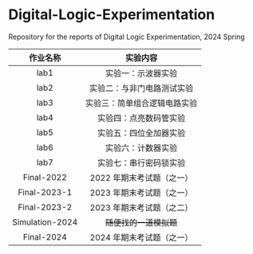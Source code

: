 # Digital-Logic-Experimentation

Repository for the reports of Digital Logic Experimentation, 2024 Spring

|    作业名称     |           实验内容           |
| :-------------: | :--------------------------: |
|      lab1       |      实验一：示波器实验      |
|      lab2       |  实验二：与非门电路测试实验  |
|      lab3       | 实验三：简单组合逻辑电路实验 |
|      lab4       |    实验四：点亮数码管实验    |
|      lab5       |    实验五：四位全加器实验    |
|      lab6       |      实验六：计数器实验      |
|      lab7       |    实验七：串行密码锁实验    |
|   Final-2022    |  2022 年期末考试题（之一）   |
|  Final-2023-1   |  2023 年期末考试题（之一）   |
|  Final-2023-2   |  2023 年期末考试题（之二）   |
| Simulation-2024 |    ~~随便找的一道模拟题~~    |
|   Final-2024    |  2024 年期末考试题（之一）   |
